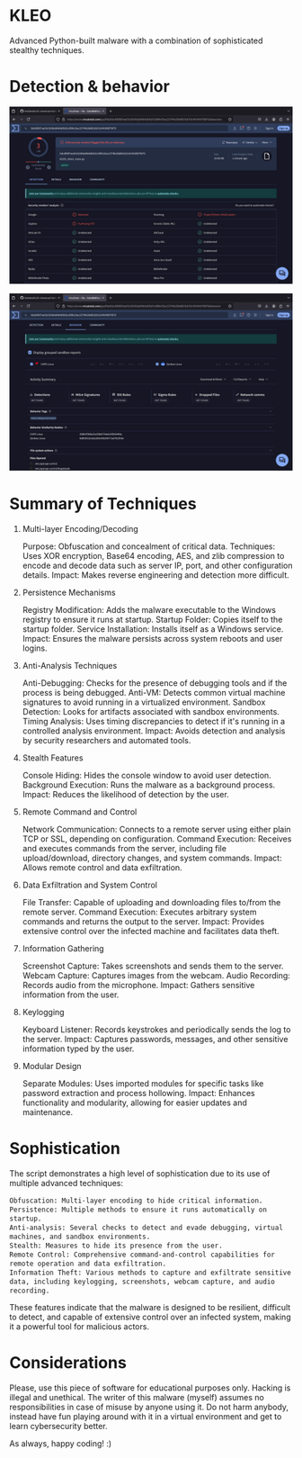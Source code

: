# KLEO
 Advanced Python-built malware with a combination of sophisticated stealthy techniques.

 # Detection & behavior 

 ![Example Image](files/detection.png)
 
 ![Example Image](files/behaviour.png)

# Summary of Techniques

 1. Multi-layer Encoding/Decoding

    Purpose: Obfuscation and concealment of critical data.
    Techniques: Uses XOR encryption, Base64 encoding, AES, and zlib compression to encode and decode data such as server IP, port, and other configuration details.
    Impact: Makes reverse engineering and detection more difficult.

2. Persistence Mechanisms

    Registry Modification: Adds the malware executable to the Windows registry to ensure it runs at startup.
    Startup Folder: Copies itself to the startup folder.
    Service Installation: Installs itself as a Windows service.
    Impact: Ensures the malware persists across system reboots and user logins.

3. Anti-Analysis Techniques

    Anti-Debugging: Checks for the presence of debugging tools and if the process is being debugged.
    Anti-VM: Detects common virtual machine signatures to avoid running in a virtualized environment.
    Sandbox Detection: Looks for artifacts associated with sandbox environments.
    Timing Analysis: Uses timing discrepancies to detect if it's running in a controlled analysis environment.
    Impact: Avoids detection and analysis by security researchers and automated tools.

4. Stealth Features

    Console Hiding: Hides the console window to avoid user detection.
    Background Execution: Runs the malware as a background process.
    Impact: Reduces the likelihood of detection by the user.

5. Remote Command and Control

    Network Communication: Connects to a remote server using either plain TCP or SSL, depending on configuration.
    Command Execution: Receives and executes commands from the server, including file upload/download, directory changes, and system commands.
    Impact: Allows remote control and data exfiltration.

6. Data Exfiltration and System Control

    File Transfer: Capable of uploading and downloading files to/from the remote server.
    Command Execution: Executes arbitrary system commands and returns the output to the server.
    Impact: Provides extensive control over the infected machine and facilitates data theft.

7. Information Gathering

    Screenshot Capture: Takes screenshots and sends them to the server.
    Webcam Capture: Captures images from the webcam.
    Audio Recording: Records audio from the microphone.
    Impact: Gathers sensitive information from the user.

8. Keylogging

    Keyboard Listener: Records keystrokes and periodically sends the log to the server.
    Impact: Captures passwords, messages, and other sensitive information typed by the user.

9. Modular Design

    Separate Modules: Uses imported modules for specific tasks like password extraction and process hollowing.
    Impact: Enhances functionality and modularity, allowing for easier updates and maintenance.

# Sophistication

The script demonstrates a high level of sophistication due to its use of multiple advanced techniques:

    Obfuscation: Multi-layer encoding to hide critical information.
    Persistence: Multiple methods to ensure it runs automatically on startup.
    Anti-analysis: Several checks to detect and evade debugging, virtual machines, and sandbox environments.
    Stealth: Measures to hide its presence from the user.
    Remote Control: Comprehensive command-and-control capabilities for remote operation and data exfiltration.
    Information Theft: Various methods to capture and exfiltrate sensitive data, including keylogging, screenshots, webcam capture, and audio recording.

These features indicate that the malware is designed to be resilient, difficult to detect, and capable of extensive control over an infected system, making it a powerful tool for malicious actors.

# Considerations
Please, use this piece of software for educational purposes only. Hacking is illegal and unethical. The writer of this malware (myself) assumes no responsibilities in case of misuse by anyone using it. Do not harm anybody, instead have fun playing around with it in a virtual environment and get to learn cybersecurity better. 

As always, happy coding! :)
